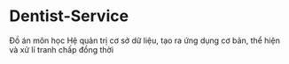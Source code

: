 # Dentist-Service
 Đồ án môn học Hệ quản trị cơ sở dữ liệu, tạo ra ứng dụng cơ bản, thể hiện và xử lí tranh chấp đồng thời
